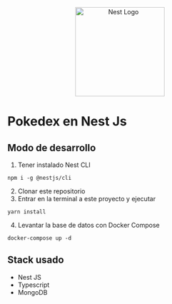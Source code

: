 <p align="center">
  <a href="http://nestjs.com/" target="blank"><img src="https://nestjs.com/img/logo-small.svg" width="200" alt="Nest Logo" /></a>
</p>

# Pokedex en Nest Js

## Modo de desarrollo
1. Tener instalado Nest CLI
```
npm i -g @nestjs/cli
```
2. Clonar este repositorio
3. Entrar en la terminal a este proyecto y ejecutar
```
yarn install
```
4. Levantar la base de datos con Docker Compose
```
docker-compose up -d
```


## Stack usado
* Nest JS
* Typescript
* MongoDB